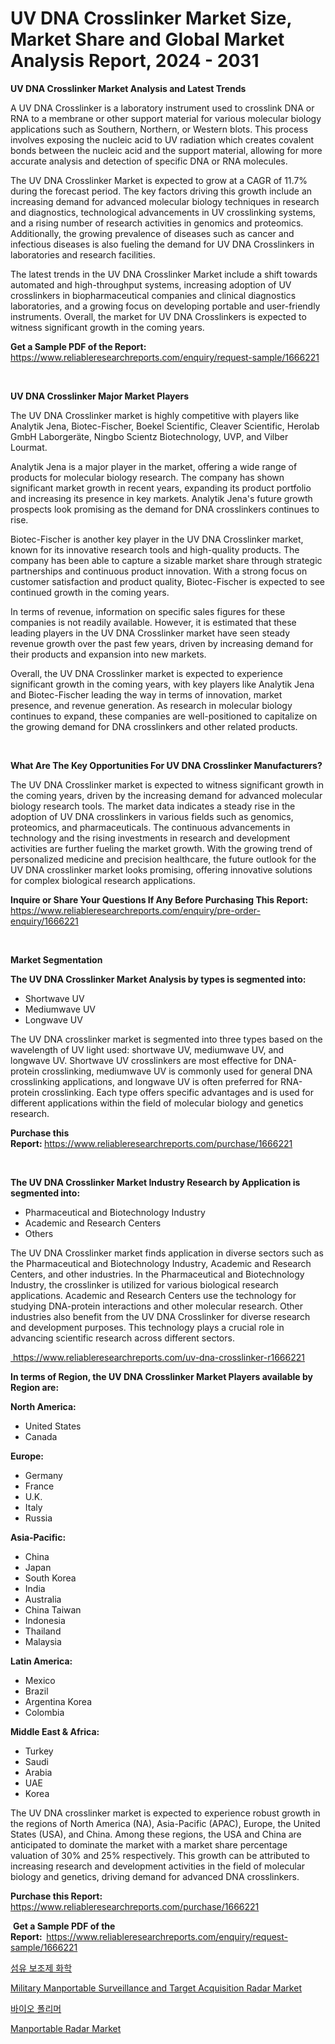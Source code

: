 <p><h1>UV DNA Crosslinker Market Size, Market Share and Global Market Analysis Report, 2024 - 2031</h1></p><p><strong>UV DNA Crosslinker Market Analysis and Latest Trends</strong></p>
<p><p>A UV DNA Crosslinker is a laboratory instrument used to crosslink DNA or RNA to a membrane or other support material for various molecular biology applications such as Southern, Northern, or Western blots. This process involves exposing the nucleic acid to UV radiation which creates covalent bonds between the nucleic acid and the support material, allowing for more accurate analysis and detection of specific DNA or RNA molecules.</p><p>The UV DNA Crosslinker Market is expected to grow at a CAGR of 11.7% during the forecast period. The key factors driving this growth include an increasing demand for advanced molecular biology techniques in research and diagnostics, technological advancements in UV crosslinking systems, and a rising number of research activities in genomics and proteomics. Additionally, the growing prevalence of diseases such as cancer and infectious diseases is also fueling the demand for UV DNA Crosslinkers in laboratories and research facilities.</p><p>The latest trends in the UV DNA Crosslinker Market include a shift towards automated and high-throughput systems, increasing adoption of UV crosslinkers in biopharmaceutical companies and clinical diagnostics laboratories, and a growing focus on developing portable and user-friendly instruments. Overall, the market for UV DNA Crosslinkers is expected to witness significant growth in the coming years.</p></p>
<p><strong>Get a Sample PDF of the Report:&nbsp;</strong> <a href="https://www.reliableresearchreports.com/enquiry/request-sample/1666221">https://www.reliableresearchreports.com/enquiry/request-sample/1666221</a></p>
<p>&nbsp;</p>
<p><strong>UV DNA Crosslinker Major Market Players</strong></p>
<p><p>The UV DNA Crosslinker market is highly competitive with players like Analytik Jena, Biotec-Fischer, Boekel Scientific, Cleaver Scientific, Herolab GmbH Laborgeräte, Ningbo Scientz Biotechnology, UVP, and Vilber Lourmat. </p><p>Analytik Jena is a major player in the market, offering a wide range of products for molecular biology research. The company has shown significant market growth in recent years, expanding its product portfolio and increasing its presence in key markets. Analytik Jena's future growth prospects look promising as the demand for DNA crosslinkers continues to rise.</p><p>Biotec-Fischer is another key player in the UV DNA Crosslinker market, known for its innovative research tools and high-quality products. The company has been able to capture a sizable market share through strategic partnerships and continuous product innovation. With a strong focus on customer satisfaction and product quality, Biotec-Fischer is expected to see continued growth in the coming years.</p><p>In terms of revenue, information on specific sales figures for these companies is not readily available. However, it is estimated that these leading players in the UV DNA Crosslinker market have seen steady revenue growth over the past few years, driven by increasing demand for their products and expansion into new markets.</p><p>Overall, the UV DNA Crosslinker market is expected to experience significant growth in the coming years, with key players like Analytik Jena and Biotec-Fischer leading the way in terms of innovation, market presence, and revenue generation. As research in molecular biology continues to expand, these companies are well-positioned to capitalize on the growing demand for DNA crosslinkers and other related products.</p></p>
<p>&nbsp;</p>
<p><strong>What Are The Key Opportunities For UV DNA Crosslinker Manufacturers?</strong></p>
<p><p>The UV DNA Crosslinker market is expected to witness significant growth in the coming years, driven by the increasing demand for advanced molecular biology research tools. The market data indicates a steady rise in the adoption of UV DNA crosslinkers in various fields such as genomics, proteomics, and pharmaceuticals. The continuous advancements in technology and the rising investments in research and development activities are further fueling the market growth. With the growing trend of personalized medicine and precision healthcare, the future outlook for the UV DNA crosslinker market looks promising, offering innovative solutions for complex biological research applications.</p></p>
<p><strong>Inquire or Share Your Questions If Any Before Purchasing This Report:</strong> <a href="https://www.reliableresearchreports.com/enquiry/pre-order-enquiry/1666221">https://www.reliableresearchreports.com/enquiry/pre-order-enquiry/1666221</a></p>
<p>&nbsp;</p>
<p><strong>Market Segmentation</strong></p>
<p><strong>The UV DNA Crosslinker Market Analysis by types is segmented into:</strong></p>
<p><ul><li>Shortwave UV</li><li>Mediumwave UV</li><li>Longwave UV</li></ul></p>
<p><p>The UV DNA crosslinker market is segmented into three types based on the wavelength of UV light used: shortwave UV, mediumwave UV, and longwave UV. Shortwave UV crosslinkers are most effective for DNA-protein crosslinking, mediumwave UV is commonly used for general DNA crosslinking applications, and longwave UV is often preferred for RNA-protein crosslinking. Each type offers specific advantages and is used for different applications within the field of molecular biology and genetics research.</p></p>
<p><strong>Purchase this Report:&nbsp;</strong><a href="https://www.reliableresearchreports.com/purchase/1666221">https://www.reliableresearchreports.com/purchase/1666221</a></p>
<p>&nbsp;</p>
<p><strong>The UV DNA Crosslinker Market Industry Research by Application is segmented into:</strong></p>
<p><ul><li>Pharmaceutical and Biotechnology Industry</li><li>Academic and Research Centers</li><li>Others</li></ul></p>
<p><p>The UV DNA Crosslinker market finds application in diverse sectors such as the Pharmaceutical and Biotechnology Industry, Academic and Research Centers, and other industries. In the Pharmaceutical and Biotechnology Industry, the crosslinker is utilized for various biological research applications. Academic and Research Centers use the technology for studying DNA-protein interactions and other molecular research. Other industries also benefit from the UV DNA Crosslinker for diverse research and development purposes. This technology plays a crucial role in advancing scientific research across different sectors.</p></p>
<p><a href="https://www.reliableresearchreports.com/uv-dna-crosslinker-r1666221">&nbsp;https://www.reliableresearchreports.com/uv-dna-crosslinker-r1666221</a></p>
<p><strong>In terms of Region, the UV DNA Crosslinker Market Players available by Region are:</strong></p>
<p>
    <p> <strong> North America: </strong>
        <ul>
            <li>United States</li>
            <li>Canada</li>
        </ul>
        </p> 
    <p> <strong> Europe: </strong>
        <ul>
            <li>Germany</li>
            <li>France</li>
            <li>U.K.</li>
            <li>Italy</li>
            <li>Russia</li>
        </ul>
        </p> 
    <p> <strong> Asia-Pacific: </strong>
        <ul>
            <li>China</li>
            <li>Japan</li>
            <li>South Korea</li>
            <li>India</li>
            <li>Australia</li>
            <li>China Taiwan</li>
            <li>Indonesia</li>
            <li>Thailand</li>
            <li>Malaysia</li>
        </ul>
        </p> 
    <p> <strong> Latin America: </strong>
        <ul>
            <li>Mexico</li>
            <li>Brazil</li>
            <li>Argentina Korea</li>
            <li>Colombia</li>
        </ul>
        </p> 
    <p> <strong> Middle East & Africa: </strong>
        <ul>
            <li>Turkey</li>
            <li>Saudi</li>
            <li>Arabia</li>
            <li>UAE</li>
            <li>Korea</li>
        </ul>
    </p>
    </p>
<p><p>The UV DNA crosslinker market is expected to experience robust growth in the regions of North America (NA), Asia-Pacific (APAC), Europe, the United States (USA), and China. Among these regions, the USA and China are anticipated to dominate the market with a market share percentage valuation of 30% and 25% respectively. This growth can be attributed to increasing research and development activities in the field of molecular biology and genetics, driving demand for advanced DNA crosslinkers.</p></p>
<p><strong>Purchase this Report: </strong><a href="https://www.reliableresearchreports.com/purchase/1666221">https://www.reliableresearchreports.com/purchase/1666221</a></p>
<p>&nbsp;<strong>Get a Sample PDF of the Report:&nbsp;&nbsp;</strong><a href="https://www.reliableresearchreports.com/enquiry/request-sample/1666221">https://www.reliableresearchreports.com/enquiry/request-sample/1666221</a></p>
<p><strong></strong></p>
<p><p><a href="https://github.com/Madalyell456456/Market-Research-Report-List-1/blob/main/898610936659.md">섬유 보조제 화학</a></p><p><a href="https://github.com/singletonthaxterkelliehr2df/Market-Research-Report-List-2/blob/main/military-manportable-surveillance-and-target-acquisition-radar-market.md">Military Manportable Surveillance and Target Acquisition Radar Market</a></p><p><a href="https://github.com/vs019sa3m8x/Market-Research-Report-List-1/blob/main/622020336658.md">바이오 폴리머</a></p><p><a href="https://github.com/kufem1/Market-Research-Report-List-2/blob/main/manportable-radar-market.md">Manportable Radar Market</a></p></p>